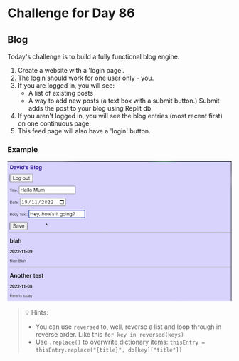 # Challenge for Day 86

## Blog

Today's challenge is to build a fully functional blog engine.

1. Create a website with a 'login page'.
2. The login should work for one user only - you.
3. If you are logged in, you will see:
   - A list of existing posts
   - A way to add new posts (a text box with a submit button.) Submit adds the post to your blog using Replit db.
4. If you aren't logged in, you will see the blog entries (most recent first) on one continuous page.
5. This feed page will also have a 'login' button.

### Example

![example](example.png)

> 💡 Hints:
> - You can use `reversed` to, well, reverse a list and loop through in reverse order. Like this `for key in reversed(keys)`
> - Use `.replace()` to overwrite dictionary items: `thisEntry = thisEntry.replace("{title}", db[key]["title"])`
